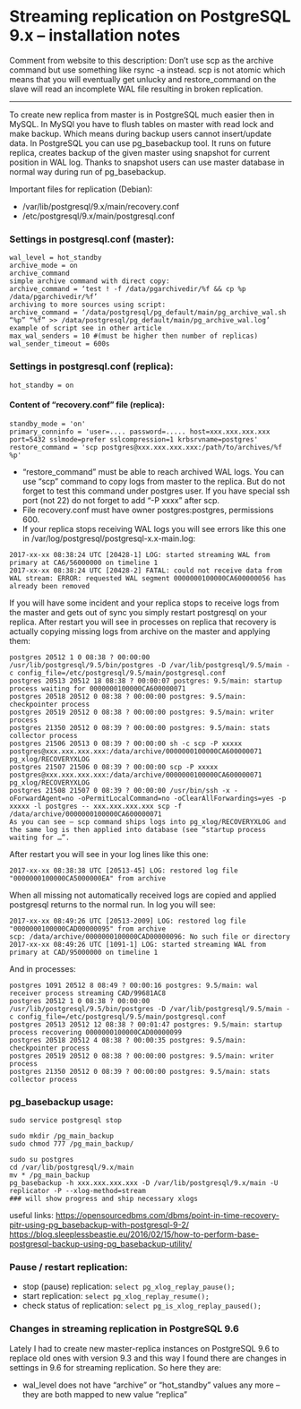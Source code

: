 # Streaming replication on PostgreSQL 9.x – installation notes

Comment from website to this description:
Don’t use scp as the archive command but use something like rsync -a instead. scp is not atomic which means that you will eventually get unlucky and restore_command on the slave will read an incomplete WAL file resulting in broken replication.

***

To create new replica from master is in PostgreSQL much easier then in MySQL. In MySQl you have to flush tables on master with read lock and make backup. Which means during backup users cannot insert/update data. In PostgreSQL you can use pg_basebackup tool. It runs on future replica, creates backup of the given master using snapshot for current position in WAL log. Thanks to snapshot users can use master database in normal way during run of pg_basebackup.

Important files for replication (Debian):

* /var/lib/postgresql/9.x/main/recovery.conf
* /etc/postgresql/9.x/main/postgresql.conf


### Settings in postgresql.conf (master):
```
wal_level = hot_standby
archive_mode = on
archive_command
simple archive command with direct copy:
archive_command = ‘test ! -f /data/pgarchivedir/%f && cp %p /data/pgarchivedir/%f’
archiving to more sources using script:
archive_command = ‘/data/postgresql/pg_default/main/pg_archive_wal.sh “%p” “%f” >> /data/postgresql/pg_default/main/pg_archive_wal.log’
example of script see in other article
max_wal_senders = 10 #(must be higher then number of replicas)
wal_sender_timeout = 600s
```

### Settings in postgresql.conf (replica):
```
hot_standby = on
```

#### Content of “recovery.conf” file (replica):
```
standby_mode = 'on'
primary_conninfo = 'user=.... password=..... host=xxx.xxx.xxx.xxx port=5432 sslmode=prefer sslcompression=1 krbsrvname=postgres'
restore_command = 'scp postgres@xxx.xxx.xxx.xxx:/path/to/archives/%f %p'
```

* “restore_command” must be able to reach archived WAL logs. You can use “scp” command to copy logs from master to the replica. But do not forget to test this command under postgres user. If you have special ssh port (not 22) do not forget to add “-P xxxx” after scp.
* File recovery.conf must have owner postgres:postgres, permissions 600.
* If your replica stops receiving WAL logs you will see errors like this one in /var/log/postgresql/postgresql-x.x-main.log:

```
2017-xx-xx 08:38:24 UTC [20428-1] LOG: started streaming WAL from primary at CA6/56000000 on timeline 1
2017-xx-xx 08:38:24 UTC [20428-2] FATAL: could not receive data from WAL stream: ERROR: requested WAL segment 0000000100000CA600000056 has already been removed
```

If you will have some incident and your replica stops to receive logs from the master and gets out of sync you simply restart postgresql on your replica. After restart you will see in processes on replica that recovery is actually copying missing logs from archive on the master and applying them:
```
postgres 20512 1 0 08:38 ? 00:00:00 /usr/lib/postgresql/9.5/bin/postgres -D /var/lib/postgresql/9.5/main -c config_file=/etc/postgresql/9.5/main/postgresql.conf
postgres 20513 20512 18 08:38 ? 00:00:07 postgres: 9.5/main: startup process waiting for 0000000100000CA600000071
postgres 20518 20512 0 08:38 ? 00:00:00 postgres: 9.5/main: checkpointer process
postgres 20519 20512 0 08:38 ? 00:00:00 postgres: 9.5/main: writer process
postgres 21350 20512 0 08:39 ? 00:00:00 postgres: 9.5/main: stats collector process
postgres 21506 20513 0 08:39 ? 00:00:00 sh -c scp -P xxxxx postgres@xxx.xxx.xxx.xxx:/data/archive/0000000100000CA600000071 pg_xlog/RECOVERYXLOG
postgres 21507 21506 0 08:39 ? 00:00:00 scp -P xxxxx postgres@xxx.xxx.xxx.xxx:/data/archive/0000000100000CA600000071 pg_xlog/RECOVERYXLOG
postgres 21508 21507 0 08:39 ? 00:00:00 /usr/bin/ssh -x -oForwardAgent=no -oPermitLocalCommand=no -oClearAllForwardings=yes -p xxxxx -l postgres -- xxx.xxx.xxx.xxx scp -f /data/archive/0000000100000CA600000071
As you can see – scp command ships logs into pg_xlog/RECOVERYXLOG and the same log is then applied into database (see “startup process waiting for …”.
```

After restart you will see in your log lines like this one:

```
2017-xx-xx 08:38:38 UTC [20513-45] LOG: restored log file "0000000100000CA5000000EA" from archive
```

When all missing not automatically received logs are copied and applied postgresql returns to the normal run. In log you will see:
```
2017-xx-xx 08:49:26 UTC [20513-2009] LOG: restored log file "0000000100000CAD00000095" from archive
scp: /data/archive/0000000100000CAD00000096: No such file or directory
2017-xx-xx 08:49:26 UTC [1091-1] LOG: started streaming WAL from primary at CAD/95000000 on timeline 1
```
And in processes:
```
postgres 1091 20512 8 08:49 ? 00:00:16 postgres: 9.5/main: wal receiver process streaming CAD/99681AC8
postgres 20512 1 0 08:38 ? 00:00:00 /usr/lib/postgresql/9.5/bin/postgres -D /var/lib/postgresql/9.5/main -c config_file=/etc/postgresql/9.5/main/postgresql.conf
postgres 20513 20512 12 08:38 ? 00:01:47 postgres: 9.5/main: startup process recovering 0000000100000CAD00000099
postgres 20518 20512 4 08:38 ? 00:00:35 postgres: 9.5/main: checkpointer process
postgres 20519 20512 0 08:38 ? 00:00:00 postgres: 9.5/main: writer process
postgres 21350 20512 0 08:39 ? 00:00:00 postgres: 9.5/main: stats collector process
```

### pg_basebackup usage:
```
sudo service postgresql stop

sudo mkdir /pg_main_backup
sudo chmod 777 /pg_main_backup/

sudo su postgres
cd /var/lib/postgresql/9.x/main
mv * /pg_main_backup
pg_basebackup -h xxx.xxx.xxx.xxx -D /var/lib/postgresql/9.x/main -U replicator -P --xlog-method=stream
### will show progress and ship necessary xlogs
```
useful links:
https://opensourcedbms.com/dbms/point-in-time-recovery-pitr-using-pg_basebackup-with-postgresql-9-2/
https://blog.sleeplessbeastie.eu/2016/02/15/how-to-perform-base-postgresql-backup-using-pg_basebackup-utility/


### Pause / restart replication:

* stop (pause) replication: `select pg_xlog_replay_pause();`
* start replication: `select pg_xlog_replay_resume();`
* check status of replication: `select pg_is_xlog_replay_paused();`

### Changes in streaming replication in PostgreSQL 9.6
Lately I had to create new master-replica instances on PostgreSQL 9.6 to replace old ones with version 9.3 and this way I found there are changes in settings in 9.6 for streaming replication. So here they are:

* wal_level does not have “archive” or “hot_standby” values any more – they are both mapped to new value “replica”